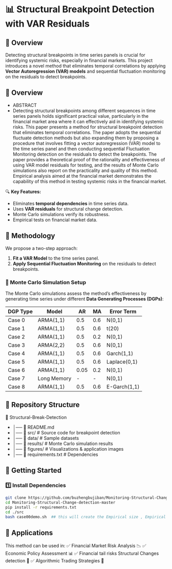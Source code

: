 # 📊 Structural Breakpoint Detection with VAR Residuals

## 📌 Overview
Detecting structural breakpoints in time series panels is crucial for identifying systemic risks, especially in financial markets. This project introduces a novel method that eliminates temporal correlations by applying **Vector Autoregression (VAR) models** and sequential fluctuation monitoring on the residuals to detect breakpoints. 

## 📌 Overview
- ABSTRACT
- Detecting structural breakpoints among different sequences in time series panels holds significant practical value, particularly in the financial market area where it can effectively aid in identifying systemic risks. This paper presents a method for structural breakpoint detection that eliminates temporal correlations. The paper adopts the sequential fluctuate detection methods but also expanding them by proposing a procedure that involves fitting a vector autoregression (VAR) model to the time series panel and then conducting sequential Fluctuation Monitoring detection on the residuals to detect the breakpoints. The paper provides a theoretical proof of the rationality and effectiveness of using VAR model residuals for testing, and the results of Monte Carlo simulations also report on the practicality and quality of this method. Empirical analysis aimed at the financial market demonstrates the capability of this method in testing systemic risks in the financial market.


🔍 **Key Features:**
- Eliminates **temporal dependencies** in time series data.
- Uses **VAR residuals** for structural change detection.
- Monte Carlo simulations verify its robustness.
- Empirical tests on financial market data. 

## 🔬 Methodology
We propose a two-step approach:
1. **Fit a VAR Model** to the time series panel.
2. **Apply Sequential Fluctuation Monitoring** on the residuals to detect breakpoints.

### 🧪 Monte Carlo Simulation Setup
The Monte Carlo simulations assess the method’s effectiveness by generating time series under different **Data Generating Processes (DGPs)**:

| DGP Type  | Model | AR  | MA  | Error Term |
|-----------|--------|----|----|-----------|
| Case 0   | ARMA(1,1) | 0.5 | 0.6 | N(0,1) |
| Case 1   | ARMA(1,1) | 0.5 | 0.6 | t(20) |
| Case 2   | ARMA(1,1) | 0.5 | 0.2 | N(0,1) |
| Case 3   | ARMA(2,2) | 0.5 | 0.6 | N(0,1) |
| Case 4   | ARMA(1,1) | 0.5 | 0.6 | Garch(1,1) |
| Case 5   | ARMA(1,1) | 0.5 | 0.6 | Laplace(0,1) |
| Case 6   | ARMA(1,1) | 0.05 | 0.2 | N(0,1) |
| Case 7   | Long Memory | - | - | N(0,1) |
| Case 8   | ARMA(1,1) | 0.5 | 0.6 | E-Garch(1,1) |

## 📂 Repository Structure


📁 Structural-Break-Detection 
- │── 📜 README.md 
- │── 📂 src/ # Source code for breakpoint detection 
- │── 📂 data/ # Sample datasets 
- │── 📂 results/ # Monte Carlo simulation results 
- │── 📂 figures/ # Visualizations & application images 
- │── 📜 requirements.txt # Dependencies 



## 🚀 Getting Started
### 1️⃣ Install Dependencies
```bash
git clone https://github.com/buzhengbujiban/Monitoring-Structural-Change-detection.git
cd Monitoring-Structural-Change-detection-master
pip install -r requirements.txt
cd ./src
bash case00demo.sh  ## this will create the Empirical size , Empirical power and avg 1st hitting time results in the txt files
```

## 🎯 Applications
This method can be used in: ✅ Financial Market Risk Analysis 📉
✅ Economic Policy Assessment 📊
✅ Financial tail risks Structural Changes detection 🔄
✅ Algorithmic Trading Strategies 🚀
